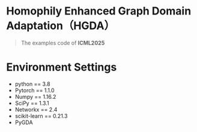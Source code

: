 # Homophily Enhanced Graph Domain Adaptation（**HGDA**）
> The examples code of **ICML2025**

# Environment Settings 
* python == 3.8
* Pytorch == 1.1.0  
* Numpy == 1.16.2  
* SciPy == 1.3.1  
* Networkx == 2.4  
* scikit-learn == 0.21.3  
* PyGDA
